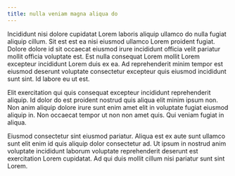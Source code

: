 ```yaml
---
title: nulla veniam magna aliqua do
---
```


Incididunt nisi dolore cupidatat Lorem laboris aliquip ullamco do nulla fugiat aliquip cillum. Sit est est ea nisi eiusmod ullamco Lorem proident fugiat. Dolore dolore id sit occaecat eiusmod irure incididunt officia velit pariatur mollit officia voluptate est. Est nulla consequat Lorem mollit Lorem excepteur incididunt Lorem duis ex ea. Ad reprehenderit minim tempor est eiusmod deserunt voluptate consectetur excepteur quis eiusmod incididunt sunt sint. Id labore eu ut est.

Elit exercitation qui quis consequat excepteur incididunt reprehenderit aliquip. Id dolor do est proident nostrud quis aliqua elit minim ipsum non. Non anim aliquip dolore irure sunt enim amet elit in voluptate fugiat eiusmod aliquip in. Non occaecat tempor ut non non amet quis. Qui veniam fugiat in aliqua.

Eiusmod consectetur sint eiusmod pariatur. Aliqua est ex aute sunt ullamco sunt elit enim id quis aliquip dolor consectetur ad. Ut ipsum in nostrud anim voluptate incididunt laborum voluptate reprehenderit deserunt est exercitation Lorem cupidatat. Ad qui duis mollit cillum nisi pariatur sunt sint Lorem.